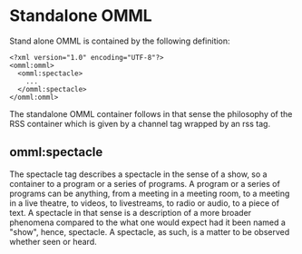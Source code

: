 # Standalone OMML

Stand alone OMML is contained by the following definition:

```
<?xml version="1.0" encoding="UTF-8"?>
<omml:omml>
  <omml:spectacle>
    ...
  </omml:spectacle>
</omml:omml>
```

The standalone OMML container follows in that sense the philosophy of the RSS container which is given by a channel tag wrapped by an rss tag.

## omml:spectacle

The spectacle tag describes a spectacle in the sense of a show, so a container to a program or a series of programs. A program or a series of programs can be anything, from a meeting in a meeting room, to a meeting in a live theatre, to videos, to livestreams, to radio or audio, to a piece of text. A spectacle in that sense is a description of a more broader phenomena compared to the what one would expect had it been named a "show", hence, spectacle. A spectacle, as such, is a matter to be observed whether seen or heard.
